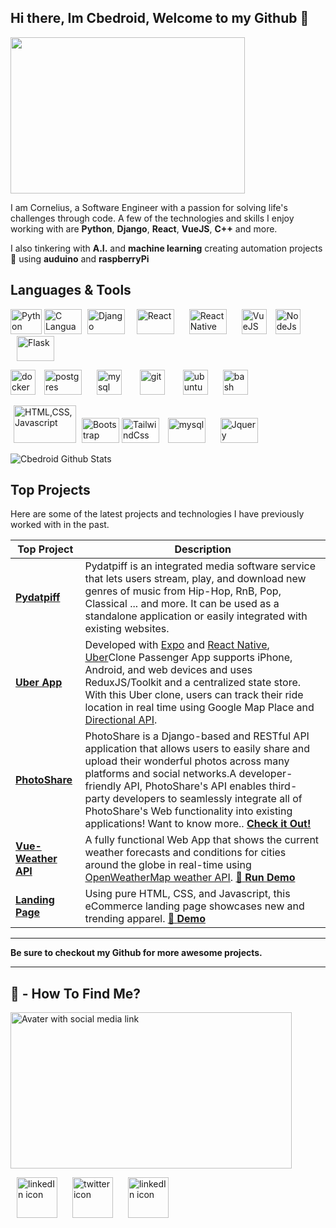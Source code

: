 ## Hi there, Im Cbedroid, Welcome to my Github 👋

<img src="https://user-images.githubusercontent.com/54720725/105557784-0cf66680-5cdb-11eb-84c9-0498e80d2ec7.png" width="375" height="250px">

I am Cornelius, a Software Engineer with a passion for solving life's challenges through code. A few of the technologies and skills I enjoy working with are **Python**, **Django**, **React**, **VueJS**, **C++** and more.

I also tinkering with **A.I.** and **machine learning** creating automation projects :robot:  using  **auduino** and **raspberryPi** 


## Languages & Tools 
<div>
   <p>
	<img title="Python"  src="https://i.imgur.com/kYqNRW2.png" width="50" height="40"/>
	<img title="C Languange" src="https://ih1.redbubble.net/image.841964175.7438/flat,750x,075,f-pad,750x1000,f8f8f8.jpg" width="60" height="40"/>
 	<img title="Django"  src="https://automationpanda.files.wordpress.com/2017/09/django-logo-negative.png" width="60" height="40" hspace="5"/>
	<img title="React" src="https://cdn.iconscout.com/icon/free/png-512/react-1-282599.png" alt="React" width="60" height="40" hspace="10"/>
	<img title="React Native" src="https://effectussoftware.com/blog/wp-content/uploads/2020/03/react-native_large.jpg" alt="React Native" width="60" height="40" hspace="10"/>
	<img title="VueJS" src="https://vuejs.org/images/logo.png" width="40" height="40" hspace="10"/>
	<img title="NodeJS" src="https://icon-library.com/images/node-js-icon/node-js-icon-8.jpg" alt="NodeJs" width="40" height="40"/>
	<img title="Flask"    src="https://www.pngkey.com/png/detail/98-985032_flask-logo-flask-python-icon.png" width="60" height="40" hspace="10"/>
 	
   </p>
</div>

<div>
   <p>
      <img title="Docker"   src="https://i.imgur.com/O1dfbU2.png" alt="docker" width="40" height="40"/>
      <img title="Postgres" src="https://www.fullstackpython.com/img/logos/postgresql.jpg" alt="postgres" width="60" height="40" hspace="10"/>
       <img title="Mysql"    src="https://i.imgur.com/DG1ai5x.png" alt="mysql"  width="40" height="40" hspace="10"/>
	<img title="Git"      src="https://miro.medium.com/max/3200/1*8fPMdk2Cd5iJQ7dI7jXCbA.jpeg" alt="git"  width="40" height="40" hspace="15"/>
	<img title="Ubuntu"   src="https://i.imgur.com/wiYdaql.png" alt="ubuntu"  width="40" height="40" hspace="10"/>
	<img title="Bash"     src="https://i.imgur.com/8ChUMCl.png" alt="bash" width="40" height="40" hspace="10"/>
   </p>
</div>

<div>
   <p>
	<img title="HTML,CSS,Javascript" src="https://user-images.githubusercontent.com/30186107/29488525-f55a69d0-84da-11e7-8a39-5476f663b5eb.png" width="100" height="60" hspace="5"/>
 	<img title="Bootstrap" src="https://miro.medium.com/max/1024/0*HHrmGxvASDOUhNc-.png" width="60" height="40"/>
	<img title="TailwindCss" src="https://avatars.githubusercontent.com/u/67109815?s=280&v=4" width="60" height="40" style="background-color:#fff;"/>
	<img title="Sass" src="https://images.iambacon.co.uk/blog/sass.png" alt="mysql" width="60" height="40" hspace="10"/>
	<img title="Jquery" src="https://www.programmingscripts.com/wp-content/uploads/2016/01/jquery-icon.png"  width="60" height="40" hspace="10"/>   
   </p>
</div>

<img src="https://github-readme-stats.vercel.app/api?username=cbedroid&show_icons=true&theme=tokyonight"  alt="Cbedroid Github Stats" >


## Top Projects

Here are some of the latest projects and technologies I have previously worked with in the past.


| Top Project     | Description   |
| ----------------|---------------|
| [**Pydatpiff**](https://github.com/cbedroid/pydatpiff) | Pydatpiff is an integrated media software service that lets users stream, play, and download new genres of music from Hip-Hop, RnB, Pop, Classical ... and more. It can be used as a standalone application or easily integrated with existing websites.
| [**Uber App**](http://github.com/cbedroid/uber-clone)   | Developed with [Expo](https://docs.expo.dev/) and [React Native](https://reactnative.dev/), [Uber](https://apps.apple.com/us/app/uber-request-a-ride/id368677368)Clone Passenger App supports iPhone, Android, and web devices and uses ReduxJS/Toolkit and a centralized state store. With this Uber clone, users can track their ride location in real time using Google Map Place and [Directional API](https://developers.google.com/maps/documentation/directions/get-directions). |
| [**PhotoShare**](https://github.com/cbedroid/Photo-Share) | PhotoShare is a Django-based and RESTful API application that allows users to easily share and upload their wonderful photos across many platforms and social networks.A developer-friendly API, PhotoShare's API enables third-party developers to seamlessly integrate all of PhotoShare's Web functionality into existing applications! Want to know more.. [**Check it Out!**](https://github.com/cbedroid/Photo-Share/) |
| [**Vue-Weather API**](https://github.com/cbedroid/vue-weather-app)   |  A fully functional Web App that shows the current weather forecasts and conditions for cities around the globe in real-time using [OpenWeatherMap weather API](https://openweathermap.org/api).  <a href="https://cbedroid.github.io/vue-weather-app/" target="_blank"  rel="noopener noreferrer"> :rocket: **Run Demo**</a>  |
| [**Landing Page**](https://github.com/cbedroid/LandingPage)| Using pure HTML, CSS, and Javascript, this eCommerce landing page showcases new and trending apparel. <a href="https://cbedroid.github.io/LandingPage/" target="_blank" rel="noopener noreferrer"> :rocket: **Demo**</a>|
  
---

__Be sure to checkout my Github for more awesome projects.__

---


## 👀 - How To Find Me?
<img src="https://user-images.githubusercontent.com/54720725/105565664-eeea2f80-5cf5-11eb-9294-b7355a0d10a1.png" alt="Avater with social media link" align="center" width="450" height="250" >

<p>
<a title="Cornelius" href="https://www.linkedin.com/in/cornelius-brooks/" target="_blank"> <img src="https://cdn4.iconfinder.com/data/icons/social-media-icons-the-circle-set/48/linkedin_circle-512.png" alt="linkedIn icon" width="65" height=65"  hspace="10"></a>
	<a title="@cbedroid" href="https://www.twitter.com/cbedroid" target="_blank"> <img src="https://cdn3.iconfinder.com/data/icons/social-media-circle/512/circle-twitter-512.png" alt="twitter icon" width="65" height="65"  hspace="10"></a>	
	 <a title="Cornelius" href="https://www.youtube.com/channel/UCGPgoafyqSeEbYLkjvpFlDA" target="_blank"> <img src="https://sdpmanagement.com/images/YouTube.png" alt="linkedIn icon" width="65" height=65"  hspace="10"></a>

</p>

<!--
**cbedroid/cbedroid** is a ✨ _special_ ✨ repository because its `README.md` (this file) appears on your GitHub profile.

Here are some ideas to get you started:

- 🔭 I’m currently working on ...
- 🌱 I’m currently learning 
- 👯 I’m looking to collaborate on ...
- 🤔 I’m looking for help with ...
- 💬 Ask me about ...
- 📫 How to reach me: ...
- 😄 Pronouns: ...
- ⚡ Fun fact: ...
-->
